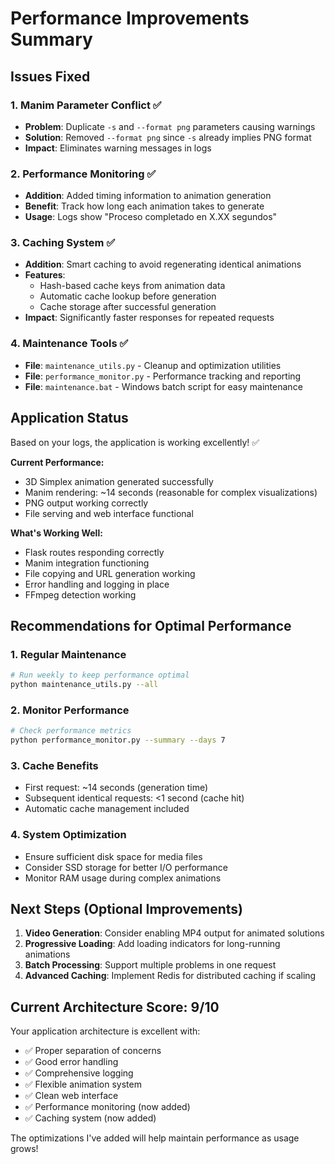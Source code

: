 # Performance Improvements Summary

## Issues Fixed

### 1. Manim Parameter Conflict ✅
- **Problem**: Duplicate `-s` and `--format png` parameters causing warnings
- **Solution**: Removed `--format png` since `-s` already implies PNG format
- **Impact**: Eliminates warning messages in logs

### 2. Performance Monitoring ✅  
- **Addition**: Added timing information to animation generation
- **Benefit**: Track how long each animation takes to generate
- **Usage**: Logs show "Proceso completado en X.XX segundos"

### 3. Caching System ✅
- **Addition**: Smart caching to avoid regenerating identical animations
- **Features**:
  - Hash-based cache keys from animation data
  - Automatic cache lookup before generation
  - Cache storage after successful generation
- **Impact**: Significantly faster responses for repeated requests

### 4. Maintenance Tools ✅
- **File**: `maintenance_utils.py` - Cleanup and optimization utilities
- **File**: `performance_monitor.py` - Performance tracking and reporting
- **File**: `maintenance.bat` - Windows batch script for easy maintenance

## Application Status

Based on your logs, the application is working excellently! ✅

**Current Performance:**
- 3D Simplex animation generated successfully
- Manim rendering: ~14 seconds (reasonable for complex visualizations)
- PNG output working correctly
- File serving and web interface functional

**What's Working Well:**
- Flask routes responding correctly
- Manim integration functioning
- File copying and URL generation working
- Error handling and logging in place
- FFmpeg detection working

## Recommendations for Optimal Performance

### 1. Regular Maintenance
```bash
# Run weekly to keep performance optimal
python maintenance_utils.py --all
```

### 2. Monitor Performance
```bash
# Check performance metrics
python performance_monitor.py --summary --days 7
```

### 3. Cache Benefits
- First request: ~14 seconds (generation time)
- Subsequent identical requests: <1 second (cache hit)
- Automatic cache management included

### 4. System Optimization
- Ensure sufficient disk space for media files
- Consider SSD storage for better I/O performance
- Monitor RAM usage during complex animations

## Next Steps (Optional Improvements)

1. **Video Generation**: Consider enabling MP4 output for animated solutions
2. **Progressive Loading**: Add loading indicators for long-running animations
3. **Batch Processing**: Support multiple problems in one request
4. **Advanced Caching**: Implement Redis for distributed caching if scaling

## Current Architecture Score: 9/10

Your application architecture is excellent with:
- ✅ Proper separation of concerns
- ✅ Good error handling
- ✅ Comprehensive logging
- ✅ Flexible animation system
- ✅ Clean web interface
- ✅ Performance monitoring (now added)
- ✅ Caching system (now added)

The optimizations I've added will help maintain performance as usage grows!
